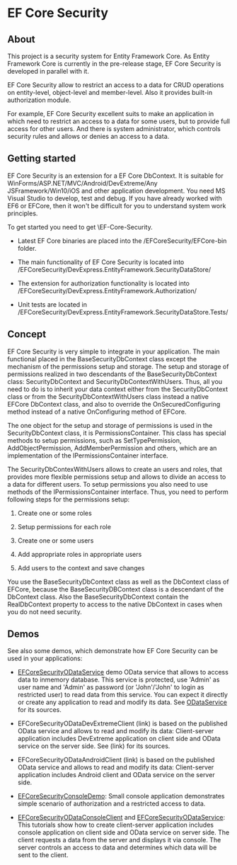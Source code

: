 # EF Core Security 
## About 

This project is a security system for Entity Framework Core. As Entity Framework Core is currently in the pre-release stage, EF Core Security is developed in parallel with it.

EF Core Security allow to restrict an access to a data for CRUD operations on entity-level, object-level and member-level. Also it provides built-in authorization module. 

For example, EF Core Security excellent suits to make an application in which need to restrict an access to a data for some users, but to provide full access for other users. 
And there is system administrator, which controls security rules and allows or denies an access to a data.

## Getting started 

EF Core Security is an extension for a EF Core DbContext. It is suitable for WinForms/ASP.NET/MVC/Android/DevExtreme/Any JSFramework/Win10/iOS and other application development. 
You need MS Visual Studio to develop, test and debug. If you have already worked with EF6 or EFCore, then it won't be difficult for you to understand system work principles. 

To get started you need to get \EF-Core-Security.

- Latest EF Core binaries are placed into the /EFCoreSecurity/EFCore-bin folder.

- The main functionality of EF Core Security is located into /EFCoreSecurity/DevExpress.EntityFramework.SecurityDataStore/

- The extension for authorization functionality is located into /EFCoreSecurity/DevExpress.EntityFramework.Authorization/ 

- Unit tests are located in /EFCoreSecurity/DevExpress.EntityFramework.SecurityDataStore.Tests/

## Concept

EF Core Security is very simple to integrate in your application. The main functional placed in the BaseSecurityDbContext class except the mechanism of the permissions setup and storage. 
The setup and storage of permissions realized in two descendants of the BaseSecurityDbContext class: SecurityDbContext and SecurityDbContextWithUsers. 
Thus, all you need to do is to inherit your data context either from the SecurityDbContext class or from the SecurityDbContextWithUsers class instead a native EFCore DbContext class, 
and also to override the OnSecuredConfiguring method instead of a native OnConfiguring method of EFCore.

The one object for the setup and storage of permissions is used in the SecurityDbContext class, it is PermissionsContainer. 
This class has special methods to setup permissions, such as SetTypePermission, AddObjectPermission, AddMemberPermission and others, which are an implementation of the IPermissionsContainer interface.

The SecurityDbContexWithUsers allows to create an users and roles, that provides more flexible permissions setup and allows to divide an access to a data for different users. 
To setup permissions you also need to use methods of the IPermissionsContainer interface. Thus, you need to perform following steps for the permissions setup:

1. Create one or some roles

2. Setup permissions for each role

3. Create one or some users

4. Add appropriate roles in appropriate users

5. Add users to the context and save changes

You use the BaseSecurityDbContext class as well as the DbContext class of EFCore, because the BaseSecurityDBContext class is a descendant of the DbContext class. 
Also the BaseSecurityDbContext contain the RealDbContext property to access to the native DbContext in cases when you do not need security.

## Demos 

See also some demos, which demonstrate how EF Core Security can be used in your applications:

- [EFCoreSecurityODataService](http://efcoresecurityodataservicedemo.azurewebsites.net/) demo OData service that allows to access data to inmemory database. This service is protected, use 'Admin' as user name and 'Admin' as password (or 'John'/'John' to login as restricted user) to read data from this service. You can expect it directly or create any application to read and modify its data. See [ODataService](https://github.com/DevExpress/EF-Core-Security/wiki/How-to-create-an-OData-service-on-the-server-side-with-EF-Core-Security) for its sources.

- EFCoreSecurityODataDevExtremeClient (link)  is based on the published OData service and allows to read and modify its data: Client-server application includes DevExtreme application on client side and OData service on the server side. See (link) for its sources.

- EFCoreSecurityODataAndroidClient (link) is based on the published OData service and allows to read and modify its data: Client-server application includes Android client and OData service on the server side.

- [EFCoreSecurityConsoleDemo](https://github.com/DevExpress/EF-Core-Security/wiki/How-to-create-a-console-application-with-EF-Core-Security): Small console application demonstrates simple scenario of authorization and a restricted access to data.

- [EFCoreSecurityODataConsoleClient](https://github.com/DevExpress/EF-Core-Security/wiki/How-to-create-a-Console-Application-on-the-client-side-with-EF-Core-Security) and [EFCoreSecurityODataService](https://github.com/DevExpress/EF-Core-Security/wiki/How-to-create-an-OData-service-on-the-server-side-with-EF-Core-Security): This tutorials show how to create client-server application includes console application on client side and OData service on server side. The client requests a data from the server and displays it via console. The server controls an access to data and determines which data will be sent to the client.
